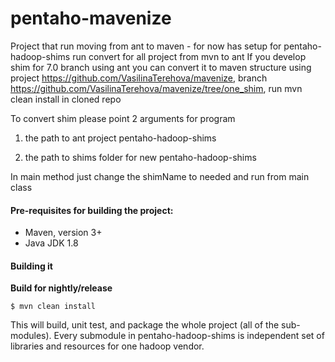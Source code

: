 # pentaho-mavenize #
Project that run moving from ant to maven - for now has setup for pentaho-hadoop-shims
run convert for all project from mvn to ant
If you develop shim for 7.0 branch using ant you can convert it to maven structure using  project https://github.com/VasilinaTerehova/mavenize, branch https://github.com/VasilinaTerehova/mavenize/tree/one_shim, run mvn clean install in cloned repo

To convert shim please point 2 arguments for program 

1) the path to ant project pentaho-hadoop-shims

2) the path to shims folder for new pentaho-hadoop-shims

In main method just change the shimName to needed and run from main class

#### Pre-requisites for building the project:
* Maven, version 3+
* Java JDK 1.8


#### Building it

__Build for nightly/release__

```
$ mvn clean install
```

This will build, unit test, and package the whole project (all of the sub-modules). Every submodule in pentaho-hadoop-shims is independent set of libraries and resources for one hadoop vendor.

